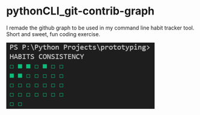# pythonCLI_git-contrib-graph
I remade the github graph to be used in my command line habit tracker tool. Short and sweet, fun coding exercise.

<img src="https://github.com/jadenhensley/pythonCLI_git-contrib-graph/blob/main/screenshot.PNG">
